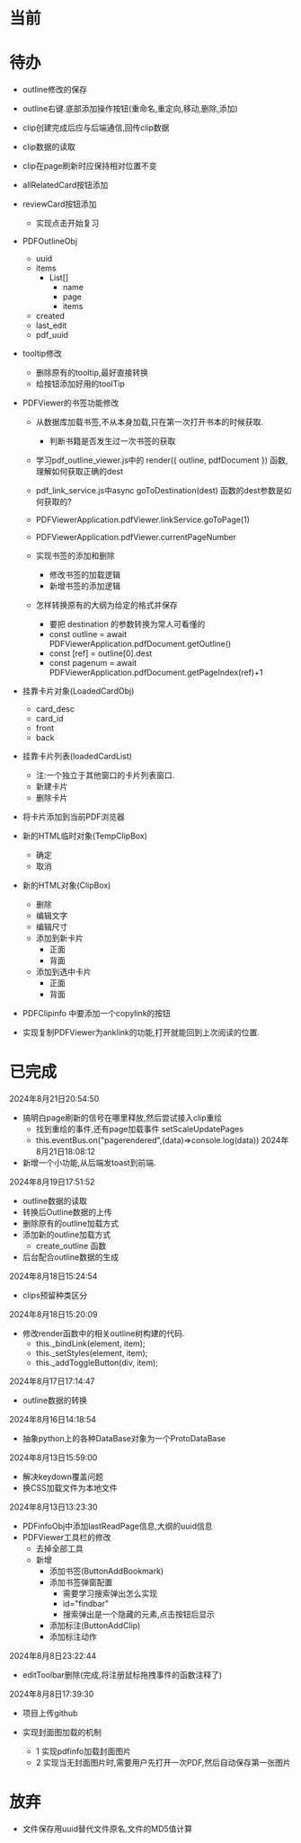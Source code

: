 # 当前




# 待办
- outline修改的保存
- outline右键.底部添加操作按钮(重命名,重定向,移动,删除,添加)
- clip创建完成后应与后端通信,回传clip数据
- clip数据的读取
- clip在page刷新时应保持相对位置不变
- allRelatedCard按钮添加
- reviewCard按钮添加
    - 实现点击开始复习
    
- PDFOutlineObj
    - uuid
    - items
        - List[]
            - name
            - page
            - items
    - created
    - last_edit
    - pdf_uuid


- tooltip修改
    - 删除原有的tooltip,最好直接转换
    - 给按钮添加好用的toolTip
- PDFViewer的书签功能修改
    - 从数据库加载书签,不从本身加载,只在第一次打开书本的时候获取.
        - 判断书籍是否发生过一次书签的获取
    - 学习pdf_outline_viewer.js中的 render({ outline, pdfDocument }) 函数,理解如何获取正确的dest
    - pdf_link_service.js中async goToDestination(dest) 函数的dest参数是如何获取的?
    - PDFViewerApplication.pdfViewer.linkService.goToPage(1)
    - PDFViewerApplication.pdfViewer.currentPageNumber

    - 实现书签的添加和删除
        - 修改书签的加载逻辑
        - 新增书签的添加逻辑
    - 怎样转换原有的大纲为给定的格式并保存
        - 要把 destination 的参数转换为常人可看懂的
        - const outline = await PDFViewerApplication.pdfDocument.getOutline()
        - const [ref] = outline[0].dest
        - const pagenum = await PDFViewerApplication.pdfDocument.getPageIndex(ref)+1







- 挂靠卡片对象(LoadedCardObj)
    - card_desc
    - card_id
    - front 
    - back 

- 挂靠卡片列表(loadedCardList)
    - 注:一个独立于其他窗口的卡片列表窗口.
    - 新建卡片
    - 删除卡片

- 将卡片添加到当前PDF浏览器


- 新的HTML临时对象(TempClipBox)
    - 确定
    - 取消

- 新的HTML对象(ClipBox)
    - 删除
    - 编辑文字
    - 编辑尺寸
    - 添加到新卡片
        - 正面
        - 背面
    - 添加到选中卡片
        - 正面
        - 背面
    
- PDFClipinfo 中要添加一个copylink的按钮
- 实现复制PDFViewer为anklink的功能,打开就能回到上次阅读的位置.


# 已完成
2024年8月21日20:54:50
- 搞明白page刷新的信号在哪里释放,然后尝试接入clip重绘
    - 找到重绘的事件,还有page加载事件 setScaleUpdatePages
    - this.eventBus.on("pagerendered",(data)=>console.log(data))
2024年8月21日18:08:12
- 新增一个小功能,从后端发toast到前端.

2024年8月19日17:51:52
- outline数据的读取
- 转换后Outline数据的上传
- 删除原有的outline加载方式
- 添加新的outline加载方式
    - create_outline 函数
- 后台配合outline数据的生成


2024年8月18日15:24:54
- clips预留种类区分 

2024年8月18日15:20:09
- 修改render函数中的相关outline树构建的代码.
    - this._bindLink(element, item);
    - this._setStyles(element, item);
    - this._addToggleButton(div, item);
    
2024年8月17日17:14:47
- outline数据的转换

2024年8月16日14:18:54
- 抽象python上的各种DataBase对象为一个ProtoDataBase

2024年8月13日15:59:00
- 解决keydown覆盖问题
- 换CSS加载文件为本地文件

2024年8月13日13:23:30
- PDFinfoObj中添加lastReadPage信息,大纲的uuid信息
- PDFViewer工具栏的修改
    - 去掉全部工具
    - 新增
        - 添加书签(ButtonAddBookmark)
        - 添加书签弹窗配置
            - 需要学习搜索弹出怎么实现
            - id="findbar"
            - 搜索弹出是一个隐藏的元素,点击按钮后显示
        - 添加标注(ButtonAddClip)
        - 添加标注动作
        
2024年8月8日23:22:44
- editToolbar删除(完成,将注册鼠标拖拽事件的函数注释了)

2024年8月8日17:39:30
- 项目上传github

- 实现封面图加载的机制
  - 1 实现pdfinfo加载封面图片
  - 2 实现当无封面图片时,需要用户先打开一次PDF,然后自动保存第一张图片

# 放弃
- 文件保存用uuid替代文件原名,文件的MD5值计算